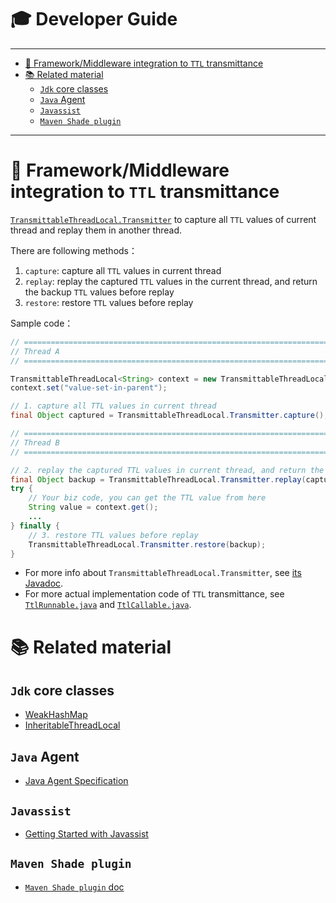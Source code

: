 # 🎓 Developer Guide

---------------------------

<!-- START doctoc generated TOC please keep comment here to allow auto update -->
<!-- DON'T EDIT THIS SECTION, INSTEAD RE-RUN doctoc TO UPDATE -->


- [📌 Framework/Middleware integration to `TTL` transmittance](#-frameworkmiddleware-integration-to-ttl-transmittance)
- [📚 Related material](#-related-material)
    - [`Jdk` core classes](#jdk-core-classes)
    - [`Java` Agent](#java-agent)
    - [`Javassist`](#javassist)
    - [`Maven Shade plugin`](#maven-shade-plugin)

<!-- END doctoc generated TOC please keep comment here to allow auto update -->

---------------------------

# 📌 Framework/Middleware integration to `TTL` transmittance

[`TransmittableThreadLocal.Transmitter`](../src/main/java/com/alibaba/ttl/TransmittableThreadLocal.java#L362) to capture all `TTL` values of current thread and replay them in another thread.

There are following methods：

1. `capture`: capture all `TTL` values in current thread
2. `replay`: replay the captured `TTL` values in the current thread, and return the backup `TTL` values before replay
3. `restore`: restore `TTL` values before replay

Sample code：

```java
// ===========================================================================
// Thread A
// ===========================================================================

TransmittableThreadLocal<String> context = new TransmittableThreadLocal<String>();
context.set("value-set-in-parent");

// 1. capture all TTL values in current thread
final Object captured = TransmittableThreadLocal.Transmitter.capture();

// ===========================================================================
// Thread B
// ===========================================================================

// 2. replay the captured TTL values in current thread, and return the backup TTL values before replay
final Object backup = TransmittableThreadLocal.Transmitter.replay(captured);
try {
    // Your biz code, you can get the TTL value from here
    String value = context.get();
    ...
} finally {
    // 3. restore TTL values before replay
    TransmittableThreadLocal.Transmitter.restore(backup);
}
```


- For more info about `TransmittableThreadLocal.Transmitter`, see [its Javadoc](../src/main/java/com/alibaba/ttl/TransmittableThreadLocal.java#L266-L362).
- For more actual implementation code of `TTL` transmittance, see [`TtlRunnable.java`](../src/main/java/com/alibaba/ttl/TtlRunnable.java) and [`TtlCallable.java`](../src/main/java/com/alibaba/ttl/TtlCallable.java).

# 📚 Related material

## `Jdk` core classes

- [WeakHashMap](https://docs.oracle.com/javase/10/docs/api/java/util/WeakHashMap.html)
- [InheritableThreadLocal](https://docs.oracle.com/javase/10/docs/api/java/lang/InheritableThreadLocal.html)

## `Java` Agent

- [Java Agent Specification](https://docs.oracle.com/javase/10/docs/api/java/lang/instrument/package-summary.html)

## `Javassist`

- [Getting Started with Javassist](https://www.javassist.org/tutorial/tutorial.html)

## `Maven Shade plugin`

- [`Maven Shade plugin` doc](http://maven.apache.org/plugins/maven-shade-plugin/)
